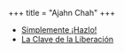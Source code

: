 +++
title = "Ajahn Chah"
+++


  * [Simplemente ¡Hazlo!](./hazlo/)
  * [La Clave de la Liberación](./la-clave-de-la-liberacion/)

